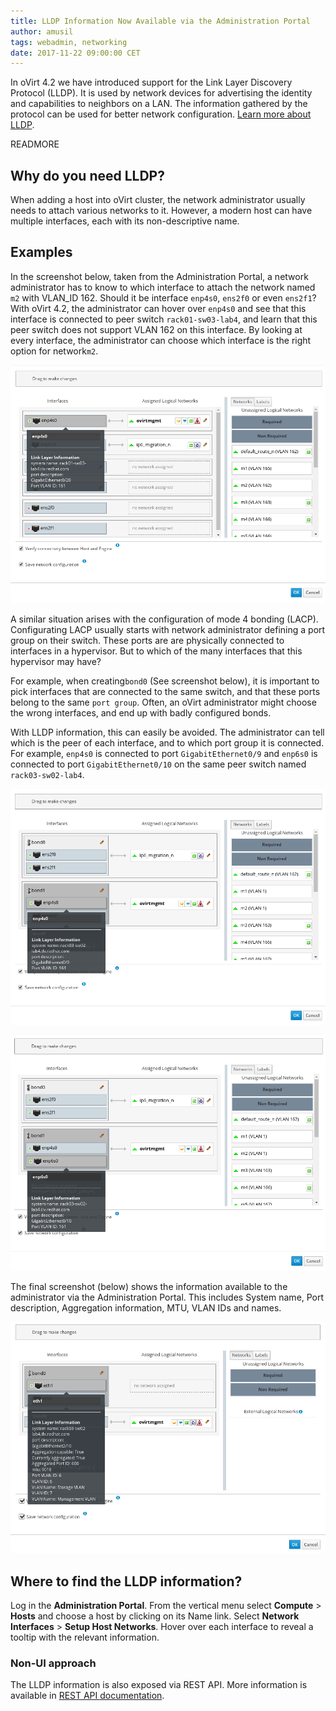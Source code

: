 ```yaml
---
title: LLDP Information Now Available via the Administration Portal
author: amusil
tags: webadmin, networking
date: 2017-11-22 09:00:00 CET
---
```


In oVirt 4.2 we have introduced support for the Link Layer Discovery Protocol (LLDP).
It is used by network devices for advertising the identity and capabilities to
neighbors on a LAN. The information gathered by the protocol can be used for better
network configuration. [Learn more about LLDP](https://learningnetwork.cisco.com/docs/DOC-26851).

READMORE

## Why do you need LLDP?

When adding a host into oVirt cluster, the network administrator usually needs to attach
various networks to it. However, a modern host can have multiple interfaces, each
with its non-descriptive name.

## Examples

In the screenshot below, taken from the Administration Portal, a network administrator has to know
to which interface to attach the network named `m2` with VLAN_ID 162. Should it be interface
`enp4s0`, `ens2f0` or even `ens2f1`? With oVirt 4.2, the administrator can hover over `enp4s0`
and see that this interface is connected to peer switch `rack01-sw03-lab4`, and learn that this
peer switch does not support VLAN 162 on this interface. By looking at every interface, the
administrator can choose which interface is the right option for network`m2`.

![screen](../images/blog/2017-10-27/regular.png)


A similar situation arises with the configuration of mode 4 bonding (LACP). Configurating LACP
usually starts with network administrator defining a port group on their switch. These ports are
are physically connected to interfaces in a hypervisor. But to which of the many interfaces that
this hypervisor may have?

For example, when creating`bond0` (See screenshot below), it is important to pick interfaces that
are connected to the same switch, and that these ports belong to the same `port group`. Often, an
oVirt administrator might choose the wrong interfaces, and end up with badly configured bonds.

With LLDP information, this can easily be avoided. The administrator can tell which is the peer of
each interface, and to which port group it is connected. For example, `enp4s0` is
connected to port `GigabitEthernet0/9` and `enp6s0` is connected to port
`GigabitEthernet0/10` on the same peer switch named `rack03-sw02-lab4`.

![screen](../images/blog/2017-10-27/bond0_0.png)

![screen](../images/blog/2017-10-27/bond0_1.png)


The final screenshot (below) shows the information available to the administrator via
the Administration Portal. This includes System name, Port description, Aggregation information, MTU, VLAN IDs and names.

![screen](../images/blog/2017-10-27/every_info.png)


## Where to find the LLDP information?

Log in the **Administration Portal**. From the vertical menu select **Compute** >
**Hosts** and choose a host by clicking on its Name link.
Select **Network Interfaces** > **Setup Host Networks**. Hover over each interface to reveal a tooltip
with the relevant information.

### Non-UI approach

The LLDP information is also exposed via REST API.
More information is available in [REST API documentation](http://ovirt.github.io/ovirt-engine-api-model/4.2/#services/link_layer_discovery_protocol).

